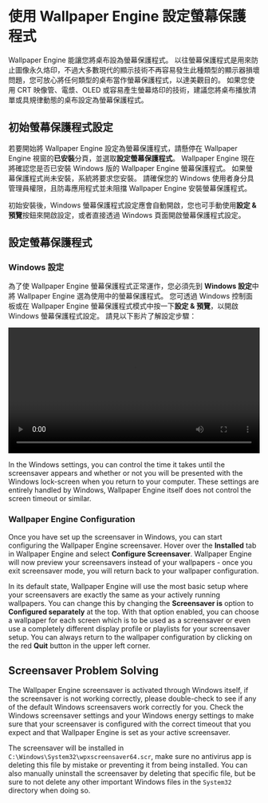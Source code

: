 # 使用 Wallpaper Engine 設定螢幕保護程式

Wallpaper Engine 能讓您將桌布設為螢幕保護程式。 以往螢幕保護程式是用來防止圖像永久烙印，不過大多數現代的顯示技術不再容易發生此種類型的顯示器損壞問題，您可放心將任何類型的桌布當作螢幕保護程式，以達美觀目的。 如果您使用 CRT 映像管、電漿、OLED 或容易產生螢幕烙印的技術，建議您將桌布播放清單或具規律動態的桌布設定為螢幕保護程式。

## 初始螢幕保護程式設定

若要開始將 Wallpaper Engine 設定為螢幕保護程式，請懸停在 Wallpaper Engine 視窗的**已安裝**分頁，並選取**設定螢幕保護程式**。 Wallpaper Engine 現在將確認您是否已安裝 Windows 版的 Wallpaper Engine 螢幕保護程式。 如果螢幕保護程式尚未安裝，系統將要求您安裝。 請確保您的 Windows 使用者身分具管理員權限，且防毒應用程式並未阻擋 Wallpaper Engine 安裝螢幕保護程式。

初始安裝後，Windows 螢幕保護程式設定應會自動開啟，您也可手動使用**設定 & 預覽**按鈕來開啟設定，或者直接透過 Windows 頁面開啟螢幕保護程式設定。

## 設定螢幕保護程式

### Windows 設定

為了使 Wallpaper Engine 螢幕保護程式正常運作，您必須先到 **Windows 設定**中將 Wallpaper Engine 選為使用中的螢幕保護程式。 您可透過 Windows 控制面板或在 Wallpaper Engine 螢幕保護程式模式中按一下**設定 & 預覽**，以開啟 Windows 螢幕保護程式設定。 請見以下影片了解設定步驟：

<video width="100%" controls autoplay loop>
  <source src="/videos/screensaver_setup.mp4" type="video/mp4">
  您的瀏覽器不支援視訊標籤。
</video>

In the Windows settings, you can control the time it takes until the screensaver appears and whether or not you will be presented with the Windows lock-screen when you return to your computer. These settings are entirely handled by Windows, Wallpaper Engine itself does not control the screen timeout or similar.

### Wallpaper Engine Configuration

Once you have set up the screensaver in Windows, you can start configuring the Wallpaper Engine screensaver. Hover over the **Installed** tab in Wallpaper Engine and select **Configure Screensaver**. Wallpaper Engine will now preview your screensavers instead of your wallpapers - once you exit screensaver mode, you will return back to your wallpaper configuration.

In its default state, Wallpaper Engine will use the most basic setup where your screensavers are exactly the same as your actively running wallpapers. You can change this by changing the **Screensaver is** option to **Configured separately** at the top. With that option enabled, you can choose a wallpaper for each screen which is to be used as a screensaver or even use a completely different display profile or playlists for your screensaver setup. You can always return to the wallpaper configuration by clicking on the red **Quit** button in the upper left corner.

## Screensaver Problem Solving

The Wallpaper Engine screensaver is activated through Windows itself, if the screensaver is not working correctly, please double-check to see if any of the default Windows screensavers work correctly for you. Check the Windows screensaver settings and your Windows energy settings to make sure that your screensaver is configured with the correct timeout that you expect and that Wallpaper Engine is set as your active screensaver.

The screensaver will be installed in `C:\Windows\System32\wpxscreensaver64.scr`, make sure no antivirus app is deleting this file by mistake or preventing it from being installed. You can also manually uninstall the screensaver by deleting that specific file, but be sure to not delete any other important Windows files in the `System32` directory when doing so.
